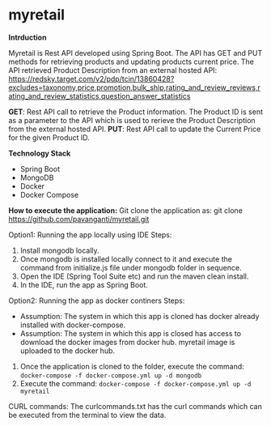 # myretail

**Intrduction**

Myretail is Rest API developed using Spring Boot. The API has GET and PUT methods for retrieving products and updating products current price.
The API retrieved Product Description from an external hosted API: https://redsky.target.com/v2/pdp/tcin/13860428?excludes=taxonomy,price,promotion,bulk_ship,rating_and_review_reviews,rating_and_review_statistics,question_answer_statistics

**GET**: Rest API call to retrieve the Product information. The Product ID is sent as a parameter to the API which is used to rerieve the Product Description from the external hosted API.
**PUT**: Rest API call to update the Current Price for the given Product ID.

**Technology Stack**
* Spring Boot
* MongoDB
* Docker
* Docker Compose

**How to execute the application:**
Git clone the application as: git clone https://github.com/pavanganti/myretail.git

Option1: 
Running the app locally using IDE
Steps:
1. Install mongodb locally.
2. Once mongodb is installed locally connect to it and execute the command from initialize.js file under mongodb folder in sequence.
3. Open the IDE (Spring Tool Suite etc) and run the maven clean install.
4. In the IDE, run the app as Spring Boot.

Option2: 
Running the app as docker continers
Steps: 
* Assumption: The system in which this app is cloned has docker already installed with docker-compose.
* Assumption: The system in which this app is closed has access to download the docker images from docker hub. myretail image is uploaded to the docker hub.
1. Once the application is cloned to the folder, execute the command: ```docker-compose -f docker-compose.yml up -d mongodb```
2. Execute the command: ```docker-compose -f docker-compose.yml up -d myretail```

CURL commands:
The curlcommands.txt has the curl commands which can be executed from the terminal to view the data.


